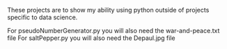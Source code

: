 These projects are to show my ability using python outside of projects specific to data science. 

For pseudoNumberGenerator.py you will also need the war-and-peace.txt file
For saltPepper.py you will also need the Depaul.jpg file
